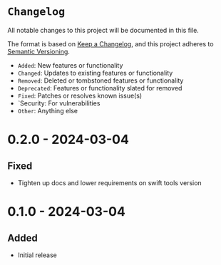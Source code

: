 # `Changelog`

All notable changes to this project will be documented in this file.

The format is based on [Keep a Changelog](https://keepachangelog.com/en/1.0.0/),
and this project adheres to [Semantic Versioning](https://semver.org/spec/v2.0.0.html).

- `Added`: New features or functionality
- `Changed`: Updates to existing features or functionality
- `Removed`: Deleted or tombstoned features or functionality
- `Deprecated`: Features or functionality slated for removed
- `Fixed`: Patches or resolves known issue(s)
- `Security: For vulnerabilities
- `Other`: Anything else

# 0.2.0 - 2024-03-04

## Fixed

- Tighten up docs and lower requirements on swift tools version

# 0.1.0 - 2024-03-04

## Added 

- Initial release
